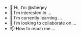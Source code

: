 - 👋 Hi, I’m @sheqey
- 👀 I’m interested in ...
- 🌱 I’m currently learning ...
- 💞️ I’m looking to collaborate on ...
- 📫 How to reach me ...

<!---
sheqey/sheqey is a ✨ special ✨ repository because its `README.md` (this file) appears on your GitHub profile.
You can click the Preview link to take a look at your changes.
--->
